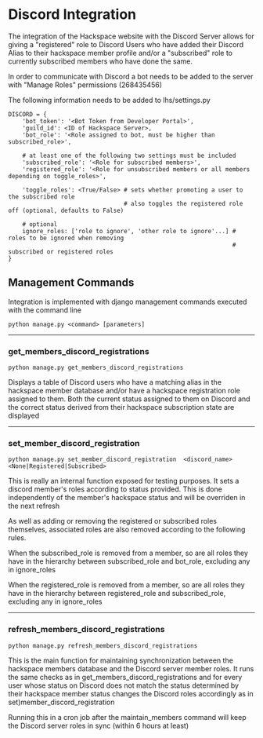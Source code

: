 # Discord Integration

The integration of the Hackspace website with the Discord Server allows for giving a "registered" role to Discord Users who have added their Discord Alias to their hackspace member profile and/or a "subscribed" role to currently subscribed members who have done the same.

In order to communicate with Discord a bot needs to be added to the server with "Manage Roles" permissions (268435456)

The following information needs to be added to lhs/settings.py

~~~
DISCORD = {
    'bot_token': '<Bot Token from Developer Portal>',
    'guild_id': <ID of Hackspace Server>,
    'bot_role': '<Role assigned to bot, must be higher than subscribed_role>',

    # at least one of the following two settings must be included
    'subscribed_role': '<Role for subscribed members>',
    'registered_role': '<Role for unsubscribed members or all members depending on toggle_roles>',

    'toggle_roles': <True/False> # sets whether promoting a user to the subscribed role
                                 # also toggles the registered role off (optional, defaults to False)

    # optional
    ignore_roles: ['role to ignore', 'other role to ignore'...] # roles to be ignored when removing
                                                                # subscribed or registered roles
}
~~~

## Management Commands

Integration is implemented with django management commands executed with the command line

~~~
python manage.py <command> [parameters]
~~~
***

### get_members_discord_registrations
~~~
python manage.py get_members_discord_registrations
~~~

Displays a table of Discord users who have a matching alias in the hackspace member database and/or have a hackspace registration role assigned to them. Both the current status assigned to them on Discord and the correct status derived from their hackspace subscription state are displayed

***

### set_member_discord_registration
~~~
python manage.py set_member_discord_registration  <discord_name> <None|Registered|Subscribed>
~~~

This is really an internal function exposed for testing purposes. It sets a discord member's roles according to status provided. This is done independently of the member's hackspace status and will be overriden in the next refresh

As well as adding or removing the registered or subscribed roles themselves, associated roles are also removed according to the following rules.

When the subscribed_role is removed from a member, so are all roles they have in the hierarchy between subscribed_role and bot_role, excluding any in ignore_roles

When the registered_role is removed from a member, so are all roles they have in the hierarchy between registered_role and subscribed_role, excluding any in ignore_roles

***

### refresh_members_discord_registrations
~~~
python manage.py refresh_members_discord_registrations
~~~

This is the main function for maintaining synchronization between the hackspace members database and the Discord server member roles. It runs the same checks as in get_members_discord_registrations and for every user whose status on Discord does not match the status determined by their hackspace member status changes the Discord roles accordingly as in set)member_discord_registration

Running this in a cron job after the maintain_members command will keep the Discord server roles in sync (within 6 hours at least)

